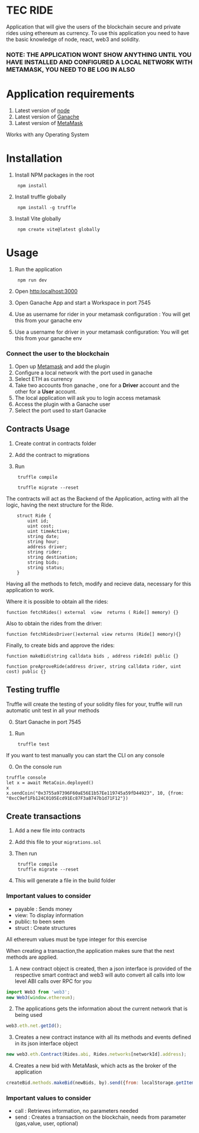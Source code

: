 # TEC RIDE

Application that will give the users of the blockchain secure and private rides using ethereum as currency.
To use this application you need to have the basic knowledge of node, react, web3 and solidity.

### NOTE: THE APPLICATION WONT SHOW ANYTHING UNTIL YOU HAVE INSTALLED AND CONFIGURED A LOCAL NETWORK WITH METAMASK, YOU NEED TO BE LOG IN ALSO

# Application requirements

1. Latest version of [node](https://nodejs.org/es/download/)
2. Latest version of [Ganache](https://trufflesuite.com/ganache/)
3. Latest version of [MetaMask](https://metamask.io/download/)

Works with any Operating System 

# Installation

1. Install NPM packages in the root 

        npm install 

2. Install truffle globally

        npm install -g truffle
        
3. Install Vite globally

        npm create vite@latest globally

# Usage

1. Run the application

        npm run dev

2. Open [http:localhost:3000](http:localhost:3000)
3. Open Ganache App and start a Workspace  in port 7545
4. Use as username for rider in your metamask configuration : You will get this from your ganache env
5. Use a username for driver in your metamask configuration: You will get this from your ganache env

### Connect the user to the blockchain

1. Open up [Metamask](https://metamask.io/download/) and add the plugin
2. Configure a local network with the port used in ganache
3. Select ETH as currency
4. Take two accounts fron ganache , one for a **Driver** account and the other for a **User** account.
5. The local application will ask you to login access metamask
6. Access the plugin with a Ganache user
7. Select the port used to start Ganacke

## Contracts Usage

1. Create contrat in contracts folder
2. Add the contract to migrations
3. Run

        truffle compile

        truffle migrate --reset
        
The contracts will act as the Backend of the Application, acting with all the logic, having the next structure for the Ride.

```solidity
    struct Ride {
        uint id;
        uint cost;
        uint timeActive;
        string date;
        string hour;
        address driver;
        string rider;
        string destination;
        string bids;
        string status;
    }
```

Having all the methods to fetch, modify and recieve data, necessary for this application to work.

Where it is possible to obtain all the rides:

```solidity
function fetchRides() external  view  returns ( Ride[] memory) {}
```

Also to obtain the rides from the driver:

```solidity
function fetchRidesDriver()external view returns (Ride[] memory){}
```

Finally, to create bids and approve the rides:
```solidity
function makeBid(string calldata bids , address rideId) public {}

function preAproveRide(address driver, string calldata rider, uint cost) public {}
```

## Testing truffle

Truffle will create the testing of your solidity files for your, truffle will run automatic unit test in all your methods

0. Start Ganache in port 7545

1. Run 

        truffle test
        
If you want to test manually you can start the CLI on any console
        
0. On the console run

```
truffle console
let x = await MetaCoin.deployed()
x
x.sendCoin("0x3755a97396F60aE56E1b57Ee119745a59fD44923", 10, {from: "0xcC9ef1Fb124C0105Ecd91Ec87F3a8747b1d71F12"})
```
## Create transactions

1. Add a new file into contracts

2. Add this file to your ```migrations.sol```

2. Then run
        
        truffle compile
        truffle migrate --reset

3. This will generate a file in the build folder

### Important values to consider

- payable : Sends money
- view: To display information
- public: to been seen
- struct : Create structures

All ethereum values must be type integer for this exercise


When creating a transaction,the application makes sure that the next methods are applied.

1. A new contract object is created, then a json interface is provided of the respective smart contract and web3 will auto convert all calls into low level ABI calls over RPC for you
```javascript
import Web3 from 'web3';
new Web3(window.ethereum);
```
2. The applications gets the information about the current network that is being used
```javascript
web3.eth.net.getId();
```
3. Creates a new contract instance with all its methods and events defined in its json interface object
```javascript
new web3.eth.Contract(Rides.abi, Rides.networks[networkId].address);
```
4. Creates a new bid with MetaMask, which acts as the broker of the application
```javascript
createBid.methods.makeBid(newBids, by).send({from: localStorage.getItem("idUser")});
```

### Important values to consider

- call : Retrieves information, no parameters needed
- send : Creates a transaction on the blockchain, needs from parameter (gas,value, user,  optional)

